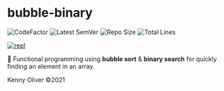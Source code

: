 # bubble-binary

![CodeFactor](https://www.codefactor.io/repository/github/KennyOliver/bubble-binary/badge?style=for-the-badge)
![Latest SemVer](https://img.shields.io/github/v/tag/KennyOliver/bubble-binary?label=version&sort=semver&style=for-the-badge)
![Repo Size](https://img.shields.io/github/repo-size/KennyOliver/bubble-binary?style=for-the-badge)
![Total Lines](https://img.shields.io/tokei/lines/github/KennyOliver/bubble-binary?style=for-the-badge)

[![repl](https://repl.it/badge/github/KennyOliver/bubble-binary)](https://repl.it/@KennyOliver/bubble-binary)

:mag_right: Functional programming using **bubble sort** &amp; **binary search** for quickly finding an element in an array.

Kenny Oliver ©2021
